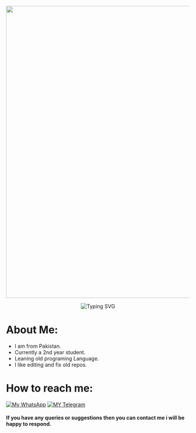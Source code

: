 <p align="center">
   <a href="https://github.com/iamibrahim2">
    <img src="https://telegra.ph/file/3b7ec1308edb07983efef.png" width="800"> </a>
    </p>


<div align="center">
    <img
        src="https://readme-typing-svg.herokuapp.com?font=ShadowsIntoLightsize=50&duration=5500&color=fc7b03&background=FF673200&center=true&vCenter=true&lines=Hello,+I+am+Ibrahim;Welcome+to+my+GitHub"
            alt="Typing SVG"
        />
    </a>
</p>
</div>



# About Me:
-  I am from Pakistan.
-  Currently a 2nd year student.
-  Leaning old programing Language. 
-  I like editing and fix old repos.




  # How to reach me:
[![My WhatsApp](https://img.shields.io/badge/WhatsApp-25D366?style=for-the-badge&logo=whatsapp&logoColor=white)](https://wa.me/923229931076)
[![MY Telegram](https://img.shields.io/badge/telegram-1b77FF.svg?style=for-the-badge&logo=telegram)](https://t.me/hater786) <br>


#### If you have any queries or suggestions then you can contact me i will be happy to respond. 
<br>
